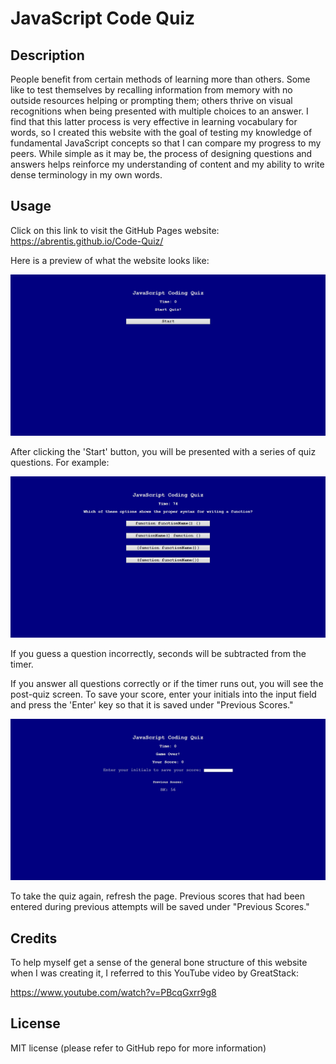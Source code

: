 # JavaScript Code Quiz

## Description

People benefit from certain methods of learning more than others. Some like to test themselves by recalling information from memory with no outside resources helping or prompting them; others thrive on visual recognitions when being presented with multiple choices to an answer. I find that this latter process is very effective in learning vocabulary for words, so I created this website with the goal of testing my knowledge of fundamental JavaScript concepts so that I can compare my progress to my peers. While simple as it may be, the process of designing questions and answers helps reinforce my understanding of content and my ability to write dense terminology in my own words.

## Usage

Click on this link to visit the GitHub Pages website: https://abrentis.github.io/Code-Quiz/

Here is a preview of what the website looks like:

![Image of JavaScript Code Quiz website](./assets/images/website-image.jpg)

After clicking the 'Start' button, you will be presented with a series of quiz questions. For example:

![Image of quiz question example](./assets/images/question-example.jpg)

If you guess a question incorrectly, seconds will be subtracted from the timer.

If you answer all questions correctly or if the timer runs out, you will see the post-quiz screen. To save your score, enter your initials into the input field and press the 'Enter' key so that it is saved under "Previous Scores."

![Image of the post-quiz screen](./assets/images/end-screen.jpg)

To take the quiz again, refresh the page. Previous scores that had been entered during previous attempts will be saved under "Previous Scores."

## Credits

To help myself get a sense of the general bone structure of this website when I was creating it, I referred to this YouTube video by GreatStack:

https://www.youtube.com/watch?v=PBcqGxrr9g8

## License

MIT license (please refer to GitHub repo for more information)